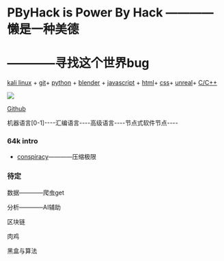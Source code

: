 #	PByHack is Power By Hack ————懒是一种美德

#  ————寻找这个世界bug


[kali linux](https://www.kali.org/) + 
[git](https://github.com/)+
[python](https://www.python.org/) + 
[blender](https://www.blender.org/) +
[javascript]() + 
[html]()+
[css]()+
[unreal]()+
[C/C++]()

![](mDrivEngine/pbyhack.png)

[Github]()


机器语言[0-1]----汇编语言----高级语言----节点式软件节点----


### 64k intro
* [conspiracy](https://conspiracy.hu/release/64k/)————压缩极限


### 待定

数据————爬虫get

分析————AI辅助

区块链

肉鸡

黑盒与算法


